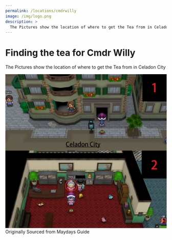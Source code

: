 ```yaml
---
permalink: /locations/cmdrwilly
image: /img/logo.png
description: >
  The Pictures show the location of where to get the Tea from in Celadon City
---
```


# Finding the tea for Cmdr Willy

The Pictures show the location of where to get the Tea from in Celadon City

![cerulean-cave-swim](/img/locations/cmdrwilly.png)
Originally Sourced from Maydays Guide
